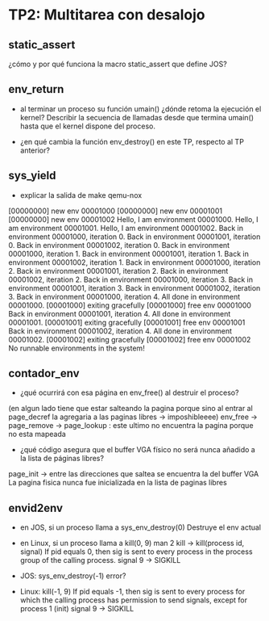 TP2: Multitarea con desalojo
========================

static_assert
-------------
¿cómo y por qué funciona la macro static_assert que define JOS?


env_return
----------
- al terminar un proceso su función umain() ¿dónde retoma la ejecución el kernel? Describir la secuencia de llamadas desde que termina umain() hasta que el kernel dispone del proceso.

- ¿en qué cambia la función env_destroy() en este TP, respecto al TP anterior?


sys_yield
---------
- explicar la salida de make qemu-nox

[00000000] new env 00001000
[00000000] new env 00001001
[00000000] new env 00001002
Hello, I am environment 00001000.
Hello, I am environment 00001001.
Hello, I am environment 00001002.
Back in environment 00001000, iteration 0.
Back in environment 00001001, iteration 0.
Back in environment 00001002, iteration 0.
Back in environment 00001000, iteration 1.
Back in environment 00001001, iteration 1.
Back in environment 00001002, iteration 1.
Back in environment 00001000, iteration 2.
Back in environment 00001001, iteration 2.
Back in environment 00001002, iteration 2.
Back in environment 00001000, iteration 3.
Back in environment 00001001, iteration 3.
Back in environment 00001002, iteration 3.
Back in environment 00001000, iteration 4.
All done in environment 00001000.
[00001000] exiting gracefully
[00001000] free env 00001000
Back in environment 00001001, iteration 4.
All done in environment 00001001.
[00001001] exiting gracefully
[00001001] free env 00001001
Back in environment 00001002, iteration 4.
All done in environment 00001002.
[00001002] exiting gracefully
[00001002] free env 00001002
No runnable environments in the system!


contador_env
------------

- ¿qué ocurrirá con esa página en env_free() al destruir el proceso?

(en algun lado tiene que estar salteando la pagina porque sino al entrar al page_decref la agregaria a las paginas libres -> imposhibleeee)
env_free -> page_remove -> page_lookup : este ultimo no encuentra la pagina porque no esta mapeada

- ¿qué código asegura que el buffer VGA físico no será nunca añadido a la lista de páginas libres?

page_init -> entre las direcciones que saltea se encuentra la del buffer VGA
La pagina fisica nunca fue inicializada en la lista de paginas libres


envid2env
---------
- en JOS, si un proceso llama a sys_env_destroy(0)
Destruye el env actual

- en Linux, si un proceso llama a kill(0, 9)
man 2 kill -> kill(process id, signal)
If pid equals 0, then sig is sent to every process in the process group of the calling process.
signal 9 -> SIGKILL

- JOS: sys_env_destroy(-1)
error?

- Linux: kill(-1, 9)
If pid equals -1, then sig is sent to every process for which the calling  process  has  permission  to  send signals,  except for process 1 (init)
signal 9 -> SIGKILL

